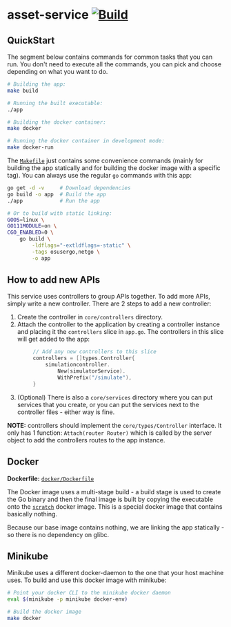 # asset-service [![Build](https://github.com/atomata/model-service/actions/workflows/test.yml/badge.svg)](https://github.com/atomata/model-service/actions/workflows/test.yml)

## QuickStart

The segment below contains commands for common tasks that you can run. You don't
need to execute all the commands, you can pick and choose depending on what you
want to do.

```bash
# Building the app:
make build

# Running the built executable:
./app

# Building the docker container:
make docker

# Running the docker container in development mode:
make docker-run
```

The [`Makefile`](./Makefile) just contains some convenience commands (mainly for
building the app statically and for building the docker image with a specific
tag). You can always use the regular `go` commands with this app:

```bash
go get -d -v     # Download dependencies
go build -o app  # Build the app
./app            # Run the app

# Or to build with static linking:
GOOS=linux \
GO111MODULE=on \
CGO_ENABLED=0 \
    go build \
        -ldflags="-extldflags=-static" \
        -tags osusergo,netgo \
        -o app
```

## How to add new APIs

This service uses controllers to group APIs together. To add more APIs, simply
write a new controller. There are 2 steps to add a new controller:

1. Create the controller in `core/controllers` directory.
2. Attach the controller to the application by creating a controller instance
   and placing it the `controllers` slice in `app.go`. The controllers in this
   slice will get added to the app:
   ```go
		// Add any new controllers to this slice
		controllers = []types.Controller{
			simulationcontroller.
				New(simulatorService).
				WithPrefix("/simulate"),
		}
   ```
3. (Optional) There is also a `core/services` directory where you can put
   services that you create, or you can put the services next to the controller
   files - either way is fine.

**NOTE:** controllers should implement the `core/types/Controller` interface. It
only has 1 function: `Attach(router Router)` which is called by the server
object to add the controllers routes to the app instance.

## Docker

**Dockerfile:** [`docker/Dockerfile`](docker/Dockerfile)

The Docker image uses a multi-stage build - a build stage is used to create the
Go binary and then the final image is built by copying the executable onto the
[`scratch`](https://hub.docker.com/_/scratch) docker image. This is a special
docker image that contains basically nothing.

Because our base image contains nothing, we are linking the app statically - so
there is no dependency on glibc.

## Minikube

Minikube uses a different docker-daemon to the one that your host machine uses.
To build and use this docker image with minikube:

```bash
# Point your docker CLI to the minikube docker daemon
eval $(minikube -p minikube docker-env)

# Build the docker image
make docker
```

